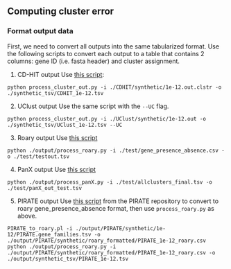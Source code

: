 ## Computing cluster error

### Format output data
First, we need to convert all outputs into the same tabularized format. Use the following scripts to convert each output to a table that contains 2 columns: gene ID (i.e. fasta header) and cluster assignment. 

1. CD-HIT output
Use [this script](https://github.com/dsurujon/BFClust_scripts_data/blob/master/scripts/process_cluster_out.py): 
```
python process_cluster_out.py -i ./CDHIT/synthetic/1e-12.out.clstr -o ./synthetic_tsv/CDHIT_1e-12.tsv
```

2. UClust output
Use the same script with the ```--UC``` flag. 
```
python process_cluster_out.py -i ./UClust/synthetic/1e-12.out -o ./synthetic_tsv/UClust_1e-12.tsv --UC
```

3. Roary output
Use [this script](https://github.com/dsurujon/BFClust_scripts_data/blob/master/scripts/process_roary.py)
```
python ./output/process_roary.py -i ./test/gene_presence_absence.csv -o ./test/testout.tsv
```


4. PanX output
Use [this script](https://github.com/dsurujon/BFClust_scripts_data/blob/master/scripts/process_panX.py)
```
python ./output/process_panX.py -i ./test/allclusters_final.tsv -o ./test/panX_out_test.tsv
```

5. PIRATE output
Use [this script](https://github.com/SionBayliss/PIRATE/blob/master/tools/convert_format/PIRATE_to_roary.pl) from the PIRATE repository to convert to roary gene_presence_absence format, then use ```process_roary.py``` as above.
```
PIRATE_to_roary.pl -i ./output/PIRATE/synthetic/1e-12/PIRATE.gene_families.tsv -o ./output/PIRATE/synthetic/roary_formatted/PIRATE_1e-12_roary.csv
python ./output/process_roary.py -i ./output/PIRATE/synthetic/roary_formatted/PIRATE_1e-12_roary.csv -o ./output/synthetic_tsv/PIRATE_1e-12.tsv
```
